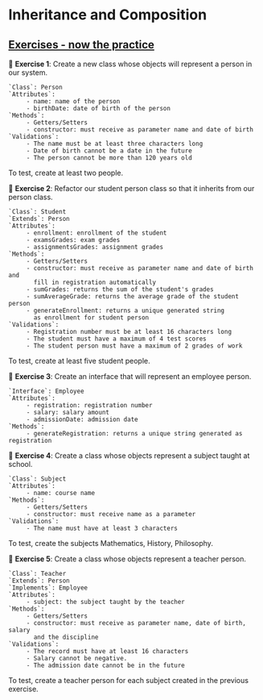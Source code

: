 # Inheritance and Composition

## [Exercises - now the practice](./now-the-practice/src/)

🚀 **Exercise 1**: Create a new class whose objects will represent a person in our system.

```
`Class`: Person
`Attributes`:
     - name: name of the person
     - birthDate: date of birth of the person
`Methods`:
     - Getters/Setters
     - constructor: must receive as parameter name and date of birth
`Validations`:
     - The name must be at least three characters long
     - Date of birth cannot be a date in the future
     - The person cannot be more than 120 years old
```

To test, create at least two people.

🚀 **Exercise 2**: Refactor our student person class so that it inherits from our person class.

```
`Class`: Student
`Extends`: Person
`Attributes`:
     - enrollment: enrollment of the student
     - examsGrades: exam grades
     - assignmentsGrades: assignment grades
`Methods`:
     - Getters/Setters
     - constructor: must receive as parameter name and date of birth and
       fill in registration automatically
     - sumGrades: returns the sum of the student's grades
     - sumAverageGrade: returns the average grade of the student person
     - generateEnrollment: returns a unique generated string
       as enrollment for student person
`Validations`:
     - Registration number must be at least 16 characters long
     - The student must have a maximum of 4 test scores
     - The student person must have a maximum of 2 grades of work
```

To test, create at least five student people.

🚀 **Exercise 3**: Create an interface that will represent an employee person.

```
`Interface`: Employee
`Attributes`:
     - registration: registration number
     - salary: salary amount
     - admissionDate: admission date
`Methods`:
     - generateRegistration: returns a unique string generated as registration
```

🚀 **Exercise 4**: Create a class whose objects represent a subject taught at school.

```
`Class`: Subject
`Attributes`:
     - name: course name
`Methods`:
     - Getters/Setters
     - constructor: must receive name as a parameter
`Validations`:
     - The name must have at least 3 characters
```

To test, create the subjects Mathematics, History, Philosophy.

🚀 **Exercise 5**: Create a class whose objects represent a teacher person.

```
`Class`: Teacher
`Extends`: Person
`Implements`: Employee
`Attributes`:
     - subject: the subject taught by the teacher
`Methods`:
     - Getters/Setters
     - constructor: must receive as parameter name, date of birth, salary
       and the discipline
`Validations`:
     - The record must have at least 16 characters
     - Salary cannot be negative.
     - The admission date cannot be in the future
```

To test, create a teacher person for each subject created in the previous exercise.
